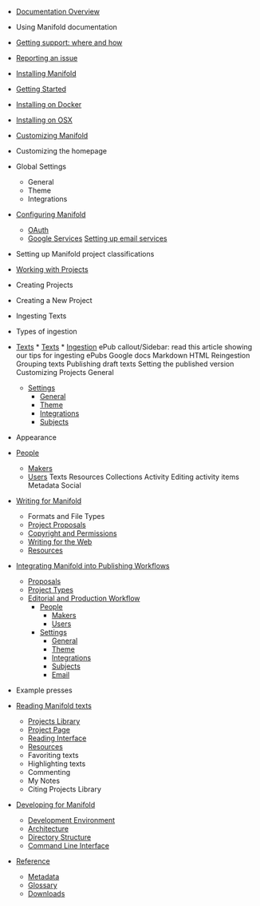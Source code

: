 * [Documentation Overview](README.md)
 * Using Manifold documentation
 * [Getting support: where and how](contents/support.md)
 * [Reporting an issue](contents/issues.md)
* [Installing Manifold](contents/install.md)
 * [Getting Started](contents/getting_started/README.md)
 * [Installing on Docker](contents/getting_started/README.md)
 * [Installing on OSX](contents/getting_started/README.md)
* [Customizing Manifold](contents/customizing.md)
 * Customizing the homepage
 * Global Settings
   * General
   * Theme
   * Integrations
* [Configuring Manifold](contents/configuration/README.md)
  * [OAuth](contents/configuration/oauth/README.md)
  * [Google Services](contents/configuration/google_services/README.md)
[Setting up email services](contents/publishers/backend/settings/email.md)
 * Setting up Manifold project classifications
* [Working with Projects](contents/projects.md)
 * Creating Projects
 * Creating a New Project
* Ingesting Texts
* Types of ingestion
* [Texts](contents/publishers/backend/projects/texts.md)
        * [Texts](contents/publishers/backend/projects/texts/README.md)
        * [Ingestion](contents/publishers/backend/projects/texts/ingestion.md)
ePub
callout/Sidebar: read this article showing our tips for ingesting ePubs
Google docs
Markdown
HTML
Reingestion
Grouping texts
Publishing draft texts
Setting the published version
Customizing Projects 
General
    * [Settings](contents/publishers/backend/settings/README.md)
        * [General](contents/publishers/backend/settings/general.md)
        * [Theme](contents/publishers/backend/settings/theme.md)
        * [Integrations](contents/publishers/backend/settings/integrations.md)
        * [Subjects](contents/publishers/backend/settings/subjects.md)

* Appearance
 * [People](contents/publishers/backend/people/README.md)  
   * [Makers](contents/publishers/backend/makers.md)
   * [Users](contents/publishers/backend/users.md)
Texts
Resources
Collections
Activity
Editing activity items
Metadata
Social
* [Writing for Manifold](contents/writing/README.md)
  * Formats and File Types
  * [Project Proposals](contents/writing/project_proposals.md)
  * [Copyright and Permissions](contents/writing/rights.md)
  * [Writing for the Web](contents/writing/writing.md)
  * [Resources](contents/writing/resources.md)
* [Integrating Manifold into Publishing Workflows](contents/publishing/README.md)
  * [Proposals](contents/publishing/proposals.md)
  * [Project Types](contents/publishing/project_types.md)
  * [Editorial and Production Workflow](contents/publishing/workflow.md)
    * [People](contents/people/README.md)
        * [Makers](contents/makers.md)
        * [Users](contents/users.md)
    * [Settings](contents/publishers/backend/settings/README.md)
        * [General](contents/publishers/backend/settings/general.md)
        * [Theme](contents/publishers/backend/settings/theme.md)
        * [Integrations](contents/publishers/backend/settings/integrations.md)
        * [Subjects](contents/publishers/backend/settings/subjects.md)
        * [Email](contents/publishers/backend/settings/email.md)
* Example presses
* [Reading Manifold texts](contents/reading/README.md)
  * [Projects Library](contents/reading/projects_library.md)
  * [Project Page](contents/reading/project_page.md)
  * [Reading Interface](contents/reading/reading-interface.md)
  * [Resources](contents/reading/resources.md)
  * Favoriting texts
  * Highlighting texts
  * Commenting
  * My Notes
  * Citing Projects Library
* [Developing for Manifold](contents/developers/README.md)
  * [Development Environment](contents/developers/development_environment.md)
  * [Architecture](contents/developers/architecture.md)
  * [Directory Structure](contents/developers/directory_structure.md)
  * [Command Line Interface](contents/developers/command_line_interface.md)
* [Reference](contents/reference/README.md)
  * [Metadata](contents/reference/metadata.md)
  * [Glossary](contents/reference/glossary.md)
  * [Downloads](contents/reference/downloads.md)
